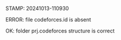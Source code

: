 STAMP: 20241013-110930
ERROR: file codeforces.id is absent
OK: folder prj.codeforces structure is correct
